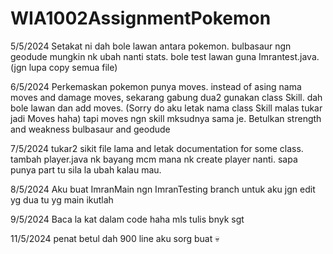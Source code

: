 # WIA1002AssignmentPokemon

5/5/2024
Setakat ni dah bole lawan antara pokemon. bulbasaur ngn geodude mungkin nk ubah nanti stats. bole test lawan guna Imrantest.java.
(jgn lupa copy semua file)

6/5/2024
Perkemaskan pokemon punya moves. instead of asing nama moves and damage moves, sekarang gabung dua2 gunakan class Skill. dah bole lawan dan add moves.
(Sorry do aku letak nama class Skill malas tukar jadi Moves haha) tapi moves ngn skill mksudnya sama je.
Betulkan strength and weakness bulbasaur and geodude


7/5/2024
tukar2 sikit file lama and letak documentation for some class.
tambah player.java nk bayang mcm mana nk create player nanti.
sapa punya part tu sila la ubah kalau mau.

8/5/2024
Aku buat ImranMain ngn ImranTesting branch untuk aku
jgn edit yg dua tu
yg main ikutlah

9/5/2024
Baca la kat dalam code haha mls tulis bnyk sgt

11/5/2024
penat betul dah 900 line aku sorg buat 💀

